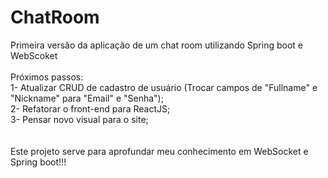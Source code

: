 # ChatRoom
Primeira versão da aplicação de um chat room utilizando Spring boot e WebScoket
<br><br>
Próximos passos:<br>
1- Atualizar CRUD de cadastro de usuário (Trocar campos de "Fullname" e "Nickname" para "Email" e "Senha");<br>
2- Refatorar o front-end para ReactJS;<br>
3- Pensar novo visual para o site;<br>
<br><br>
Este projeto serve para aprofundar meu conhecimento em WebSocket e Spring boot!!!
